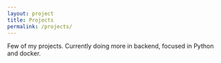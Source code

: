 ```yaml
---
layout: project
title: Projects
permalink: /projects/
---
```


Few of my projects. Currently doing more in backend, focused in Python and docker.

